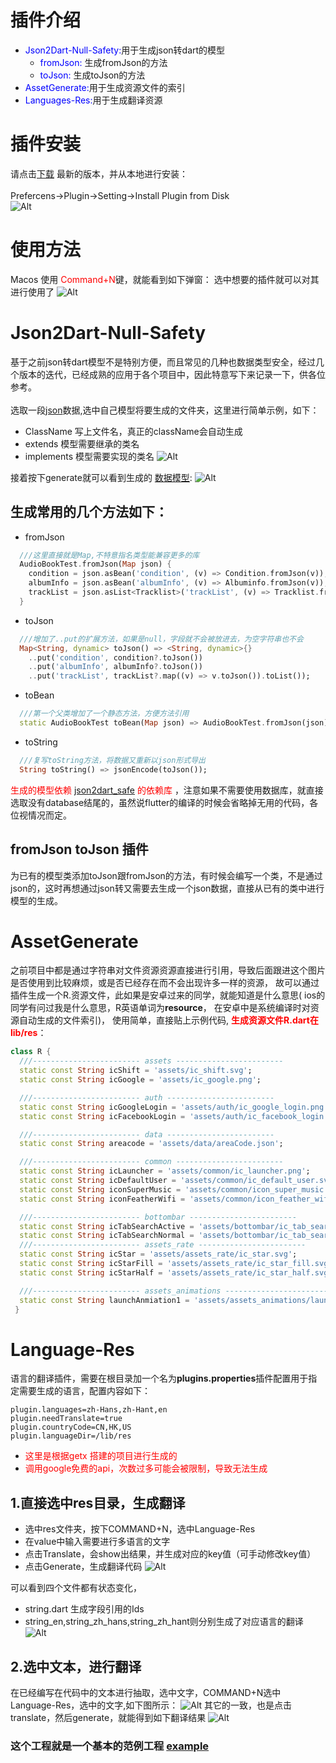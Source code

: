 # 插件介绍

- <font color=blue>Json2Dart-Null-Safety:</font>用于生成json转dart的模型
    - <font color=blue>fromJson: </font> 生成fromJson的方法
    - <font color=blue>toJson: </font> 生成toJson的方法
- <font color=blue>AssetGenerate:</font>用于生成资源文件的索引
- <font color=blue>Languages-Res:</font>用于生成翻译资源

# 插件安装

请点击[下载](https://github.com/fastcode555/JsonBeanGenerator/tree/master/publish_version) 最新的版本，并从本地进行安装：
</br></br>
Prefercens->Plugin->Setting->Install Plugin from Disk
</br>
![Alt](pic/install_from_plugin.png)

# 使用方法

Macos 使用 <font color=red>Command+N</font>键，就能看到如下弹窗： 选中想要的插件就可以对其进行使用了
![Alt](pic/generate_dialog.png)

# Json2Dart-Null-Safety

基于之前json转dart模型不是特别方便，而且常见的几种也数据类型安全，经过几个版本的迭代，已经成熟的应用于各个项目中，因此特意写下来记录一下，供各位参考。</br>
</br>
选取一段[json](pic/datas/audio_book.json)数据,选中自己模型将要生成的文件夹，这里进行简单示例，如下：

- ClassName 写上文件名，真正的className会自动生成
- extends 模型需要继承的类名
- implements 模型需要实现的类名
  ![Alt](pic/json_show_dialog.png)

接着按下generate就可以看到生成的 [数据模型](pic/datas/audio_book_test.dart):
![Alt](pic/json_generate_success.png)

## 生成常用的几个方法如下：

- fromJson

```dart
  ///这里直接就是Map,不特意指名类型能兼容更多的库
  AudioBookTest.fromJson(Map json) {
    condition = json.asBean('condition', (v) => Condition.fromJson(v));
    albumInfo = json.asBean('albumInfo', (v) => Albuminfo.fromJson(v));
    trackList = json.asList<Tracklist>('trackList', (v) => Tracklist.fromJson(v));
  }
```

- toJson

```dart
  ///增加了..put的扩展方法，如果是null，字段就不会被放进去，为空字符串也不会
  Map<String, dynamic> toJson() => <String, dynamic>{}
    ..put('condition', condition?.toJson())
    ..put('albumInfo', albumInfo?.toJson())
    ..put('trackList', trackList?.map((v) => v.toJson()).toList());
```

- toBean </br>

```dart
  ///第一个父类增加了一个静态方法，方便方法引用
  static AudioBookTest toBean(Map json) => AudioBookTest.fromJson(json);
```

- toString </br>

```dart
  ///复写toString方法，将数据又重新以json形式导出
  String toString() => jsonEncode(toJson());
```

<font color=red>生成的模型依赖 [json2dart_safe](https://pub.dev/packages/json2dart_safe/versions) 的依赖库</font>
，注意如果不需要使用数据库，就直接选取没有database结尾的，虽然说flutter的编译的时候会省略掉无用的代码，各位视情况而定。

## fromJson toJson 插件

为已有的模型类添加toJson跟fromJson的方法，有时候会编写一个类，不是通过json的，这时再想通过json转又需要去生成一个json数据，直接从已有的类中进行模型的生成。

# AssetGenerate

之前项目中都是通过字符串对文件资源资源直接进行引用，导致后面跟进这个图片是否使用到比较麻烦，或是否已经存在而不会出现许多一样的资源， 故可以通过插件生成一个R.资源文件，此如果是安卓过来的同学，就能知道是什么意思(
ios的同学有问过我是什么意思，R英语单词为**resource**， 在安卓中是系统编译时对资源自动生成的文件索引)， 使用简单，直接贴上示例代码,
<font color=red>**生成资源文件R.dart在lib/res**</font>：

```dart
class R {
  ///------------------------ assets ------------------------
  static const String icShift = 'assets/ic_shift.svg';
  static const String icGoogle = 'assets/ic_google.png';

  ///------------------------ auth ------------------------
  static const String icGoogleLogin = 'assets/auth/ic_google_login.png';
  static const String icFacebookLogin = 'assets/auth/ic_facebook_login.png';

  ///------------------------ data ------------------------
  static const String areacode = 'assets/data/areaCode.json';

  ///------------------------ common ------------------------
  static const String icLauncher = 'assets/common/ic_launcher.png';
  static const String icDefaultUser = 'assets/common/ic_default_user.svg';
  static const String iconSuperMusic = 'assets/common/icon_super_music.png';
  static const String iconFeatherWifi = 'assets/common/icon_feather_wifi.png';

  ///------------------------ bottombar ------------------------
  static const String icTabSearchActive = 'assets/bottombar/ic_tab_search_active.svg';
  static const String icTabSearchNormal = 'assets/bottombar/ic_tab_search_normal.svg';
  ///------------------------ assets_rate ------------------------
  static const String icStar = 'assets/assets_rate/ic_star.svg';
  static const String icStarFill = 'assets/assets_rate/ic_star_fill.svg';
  static const String icStarHalf = 'assets/assets_rate/ic_star_half.svg';

  ///------------------------ assets_animations ------------------------
  static const String launchAnmiation1 = 'assets/assets_animations/launch_anmiation_1.png';
 }

```

# Language-Res

语言的翻译插件，需要在根目录加一个名为**plugins.properties**插件配置用于指定需要生成的语言，配置内容如下：

```properties
plugin.languages=zh-Hans,zh-Hant,en
plugin.needTranslate=true
plugin.countryCode=CN,HK,US
plugin.languageDir=/lib/res
```

- <font color=red>这里是根据getx 搭建的项目进行生成的</font>
- <font color=red>调用google免费的api，次数过多可能会被限制，导致无法生成</font>

## 1.直接选中res目录，生成翻译

- 选中res文件夹，按下COMMAND+N，选中Language-Res
- 在value中输入需要进行多语言的文字
- 点击Translate，会show出结果，并生成对应的key值（可手动修改key值）
- 点击Generate，生成翻译代码
  ![Alt](pic/language_example_1.png)

可以看到四个文件都有状态变化，

- string.dart 生成字段引用的Ids
- string_en,string_zh_hans,string_zh_hant则分别生成了对应语言的翻译
  ![Alt](pic/language_example_3.png)

## 2.选中文本，进行翻译

在已经编写在代码中的文本进行抽取，选中文字，COMMAND+N选中Language-Res，选中的文字,如下图所示：
![Alt](pic/language_example_4.png)
其它的一致，也是点击translate，然后generate，就能得到如下翻译结果
![Alt](pic/language_example_6.png)

### 这个工程就是一个基本的范例工程 [example](https://github.com/fastcode555/Json2Dart_Null_Safety/tree/develop_database/example)